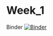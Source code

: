 # Week_1
Binder  [![Binder](https://mybinder.org/badge_logo.svg)](https://mybinder.org/v2/gh/NinaLisakowski/4semPython/master?urlpath=Week1%2FWeek_1.ipynb)
